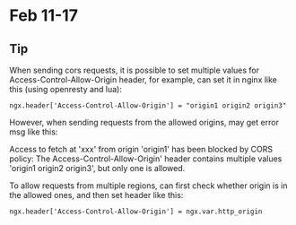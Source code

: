 # Feb 11-17

## Tip

When sending cors requests, it is possible to set multiple values for Access-Control-Allow-Origin header, for example, can set it in nginx like this \(using openresty and lua\):

```text
ngx.header['Access-Control-Allow-Origin'] = "origin1 origin2 origin3"
```

 However, when sending requests from the allowed origins, may get error msg like this:

Access to fetch at 'xxx' from origin 'origin1' has been blocked by CORS policy: The Access-Control-Allow-Origin' header contains multiple values 'origin1 origin2 origin3', but only one is allowed.

To allow requests from multiple regions, can first check whether origin is in the allowed ones, and then set header like this:

```text
ngx.header['Access-Control-Allow-Origin'] = ngx.var.http_origin
```

 



 

